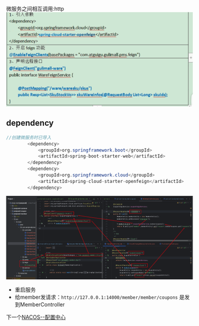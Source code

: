 微服务之间相互调用:http
![Pasted image 20231101150611|500](BEFORE/附件/Pasted%20image%2020231101150611.png)


## dependency
```java
//创建微服务时已导入
        <dependency>
            <groupId>org.springframework.boot</groupId>
            <artifactId>spring-boot-starter-web</artifactId>
        </dependency>
        <dependency>
            <groupId>org.springframework.cloud</groupId>
            <artifactId>spring-cloud-starter-openfeign</artifactId>
        </dependency>
```

![Pasted image 20231101151935](BEFORE/附件/Pasted%20image%2020231101151935.png)

- 重启服务
- 给member发请求：`http://127.0.0.1:14000/member/member/coupons`
	是发到MemberController

下一个[NACOS--配置中心](NACOS--配置中心.md)